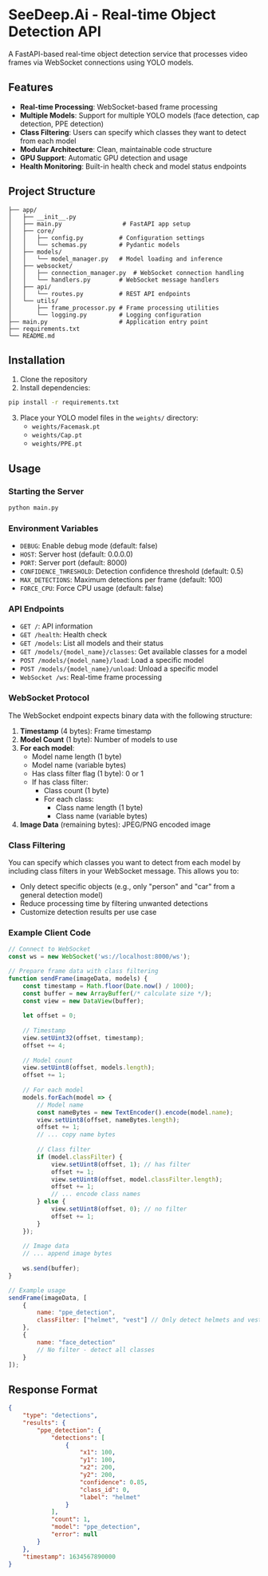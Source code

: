 # SeeDeep.Ai - Real-time Object Detection API

A FastAPI-based real-time object detection service that processes video frames via WebSocket connections using YOLO models.

## Features

- **Real-time Processing**: WebSocket-based frame processing
- **Multiple Models**: Support for multiple YOLO models (face detection, cap detection, PPE detection)
- **Class Filtering**: Users can specify which classes they want to detect from each model
- **Modular Architecture**: Clean, maintainable code structure
- **GPU Support**: Automatic GPU detection and usage
- **Health Monitoring**: Built-in health check and model status endpoints

## Project Structure

```
├── app/
│   ├── __init__.py
│   ├── main.py                 # FastAPI app setup
│   ├── core/
│   │   ├── config.py          # Configuration settings
│   │   └── schemas.py         # Pydantic models
│   ├── models/
│   │   └── model_manager.py   # Model loading and inference
│   ├── websocket/
│   │   ├── connection_manager.py  # WebSocket connection handling
│   │   └── handlers.py        # WebSocket message handlers
│   ├── api/
│   │   └── routes.py          # REST API endpoints
│   └── utils/
│       ├── frame_processor.py # Frame processing utilities
│       └── logging.py         # Logging configuration
├── main.py                    # Application entry point
├── requirements.txt
└── README.md
```

## Installation

1. Clone the repository
2. Install dependencies:
```bash
pip install -r requirements.txt
```

3. Place your YOLO model files in the `weights/` directory:
   - `weights/Facemask.pt`
   - `weights/Cap.pt`
   - `weights/PPE.pt`

## Usage

### Starting the Server

```bash
python main.py
```

### Environment Variables

- `DEBUG`: Enable debug mode (default: false)
- `HOST`: Server host (default: 0.0.0.0)
- `PORT`: Server port (default: 8000)
- `CONFIDENCE_THRESHOLD`: Detection confidence threshold (default: 0.5)
- `MAX_DETECTIONS`: Maximum detections per frame (default: 100)
- `FORCE_CPU`: Force CPU usage (default: false)

### API Endpoints

- `GET /`: API information
- `GET /health`: Health check
- `GET /models`: List all models and their status
- `GET /models/{model_name}/classes`: Get available classes for a model
- `POST /models/{model_name}/load`: Load a specific model
- `POST /models/{model_name}/unload`: Unload a specific model
- `WebSocket /ws`: Real-time frame processing

### WebSocket Protocol

The WebSocket endpoint expects binary data with the following structure:

1. **Timestamp** (4 bytes): Frame timestamp
2. **Model Count** (1 byte): Number of models to use
3. **For each model**:
   - Model name length (1 byte)
   - Model name (variable bytes)
   - Has class filter flag (1 byte): 0 or 1
   - If has class filter:
     - Class count (1 byte)
     - For each class:
       - Class name length (1 byte)
       - Class name (variable bytes)
4. **Image Data** (remaining bytes): JPEG/PNG encoded image

### Class Filtering

You can specify which classes you want to detect from each model by including class filters in your WebSocket message. This allows you to:

- Only detect specific objects (e.g., only "person" and "car" from a general detection model)
- Reduce processing time by filtering unwanted detections
- Customize detection results per use case

### Example Client Code

```javascript
// Connect to WebSocket
const ws = new WebSocket('ws://localhost:8000/ws');

// Prepare frame data with class filtering
function sendFrame(imageData, models) {
    const timestamp = Math.floor(Date.now() / 1000);
    const buffer = new ArrayBuffer(/* calculate size */);
    const view = new DataView(buffer);
    
    let offset = 0;
    
    // Timestamp
    view.setUint32(offset, timestamp);
    offset += 4;
    
    // Model count
    view.setUint8(offset, models.length);
    offset += 1;
    
    // For each model
    models.forEach(model => {
        // Model name
        const nameBytes = new TextEncoder().encode(model.name);
        view.setUint8(offset, nameBytes.length);
        offset += 1;
        // ... copy name bytes
        
        // Class filter
        if (model.classFilter) {
            view.setUint8(offset, 1); // has filter
            offset += 1;
            view.setUint8(offset, model.classFilter.length);
            offset += 1;
            // ... encode class names
        } else {
            view.setUint8(offset, 0); // no filter
            offset += 1;
        }
    });
    
    // Image data
    // ... append image bytes
    
    ws.send(buffer);
}

// Example usage
sendFrame(imageData, [
    {
        name: "ppe_detection",
        classFilter: ["helmet", "vest"] // Only detect helmets and vests
    },
    {
        name: "face_detection"
        // No filter - detect all classes
    }
]);
```

## Response Format

```json
{
    "type": "detections",
    "results": {
        "ppe_detection": {
            "detections": [
                {
                    "x1": 100,
                    "y1": 100,
                    "x2": 200,
                    "y2": 200,
                    "confidence": 0.85,
                    "class_id": 0,
                    "label": "helmet"
                }
            ],
            "count": 1,
            "model": "ppe_detection",
            "error": null
        }
    },
    "timestamp": 1634567890000
}
```
